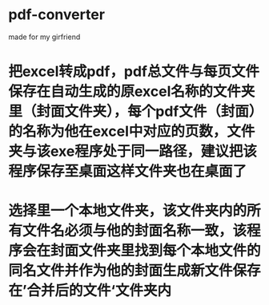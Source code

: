 # pdf-converter
made for my girfriend
# 把excel转成pdf，pdf总文件与每页文件保存在自动生成的原excel名称的文件夹里（封面文件夹），每个pdf文件（封面）的名称为他在excel中对应的页数，文件夹与该exe程序处于同一路径，建议把该程序保存至桌面这样文件夹也在桌面了
# 选择里一个本地文件夹，该文件夹内的所有文件名必须与他的封面名称一致，该程序会在封面文件夹里找到每个本地文件的同名文件并作为他的封面生成新文件保存在’合并后的文件‘文件夹内
